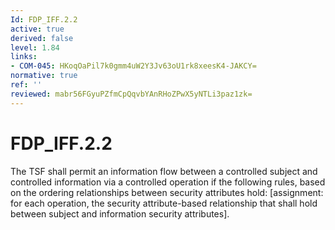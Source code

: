 ```yaml
---
Id: FDP_IFF.2.2
active: true
derived: false
level: 1.84
links:
- COM-045: HKoqOaPil7k0gmm4uW2Y3Jv63oU1rk8xeesK4-JAKCY=
normative: true
ref: ''
reviewed: mabr56FGyuPZfmCpQqvbYAnRHoZPwX5yNTLi3paz1zk=
---
```


# FDP_IFF.2.2

The TSF shall permit an information flow between a controlled subject and controlled information via a controlled operation if the following rules, based on the ordering relationships between security attributes hold: [assignment: for each operation, the security attribute-based relationship that shall hold between subject and information security attributes].